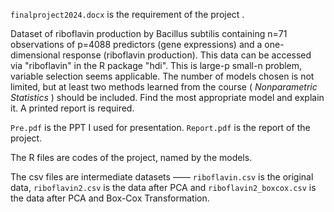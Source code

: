 `finalproject2024.docx` is the requirement of the project .

Dataset of riboflavin production by Bacillus subtilis containing n=71 observations of p=4088 predictors (gene expressions) and a one-dimensional response (riboflavin production). This data can be accessed via "riboflavin" in the R package "hdi". This is large-p small-n problem, variable selection seems applicable. The number of models chosen is not limited, but at least two methods learned from the course ( $Nonparametric$ $Statistics$ ) should be included. Find the most appropriate model and explain it. A printed report is required.

`Pre.pdf` is the PPT I used for presentation. `Report.pdf` is the report of the project.

The R files are codes of the project, named by the models.

The csv files are intermediate datasets —— `riboflavin.csv` is the original data, `riboflavin2.csv` is the data after PCA and `riboflavin2_boxcox.csv` is the data after PCA and Box-Cox Transformation.




